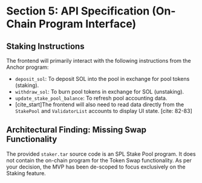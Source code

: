 # Section 5: API Specification (On-Chain Program Interface)

## Staking Instructions

The frontend will primarily interact with the following instructions from the Anchor program:

  * `deposit_sol`: To deposit SOL into the pool in exchange for pool tokens (staking).
  * `withdraw_sol`: To burn pool tokens in exchange for SOL (unstaking).
  * `update_stake_pool_balance`: To refresh pool accounting data.
  * [cite\_start]The frontend will also need to read data directly from the `StakePool` and `ValidatorList` accounts to display UI state. [cite: 82-83]

## Architectural Finding: Missing Swap Functionality

The provided `staker.tar` source code is an SPL Stake Pool program. It does not contain the on-chain program for the Token Swap functionality. As per your decision, the MVP has been de-scoped to focus exclusively on the Staking feature.
